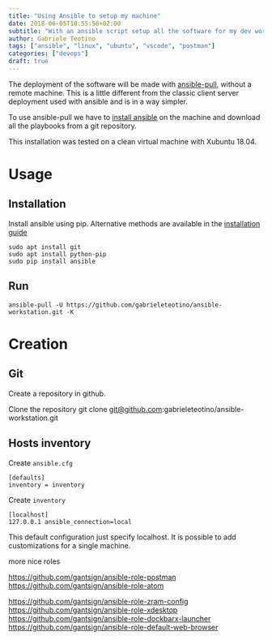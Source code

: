 ```yaml
---
title: "Using Ansible to setup my machine"
date: 2018-06-05T10:55:56+02:00
subtitle: "With an ansible script setup all the software for my dev workstation"
author: Gabriele Teotino
tags: ["ansible", "linux", "ubuntu", "vscode", "postman"]
categories: ["devops"]
draft: true
---
```


The deployment of the software will be made with [ansible-pull](https://docs.ansible.com/ansible/2.4/ansible-pull.html), without a remote machine. This is a little different from the classic client server deployment used with ansible and is in a way simpler.

<!--more-->

To use ansible-pull we have to [install ansible](https://docs.ansible.com/ansible/2.4/intro_installation.html) on the machine and download all the playbooks from a git repository.

This installation was tested on a clean virtual machine with Xubuntu 18.04.

# Usage

## Installation

 Install ansible using pip. Alternative methods are available in the [installation guide](http://docs.ansible.com/ansible/latest/installation_guide/intro_installation.html)

```shell
sudo apt install git
sudo apt install python-pip
sudo pip install ansible
```

## Run

```shell
ansible-pull -U https://github.com/gabrieleteotino/ansible-workstation.git -K
```

# Creation

## Git

Create a repository in github.

Clone the repository
git clone git@github.com:gabrieleteotino/ansible-workstation.git

## Hosts inventory

Create `ansible.cfg`

```
[defaults]
inventory = inventory
```

Create `inventory`

```
[localhost]
127.0.0.1 ansible_connection=local
```

This default configuration just specify localhost. It is possible to add customizations for a single machine.


more nice roles

https://github.com/gantsign/ansible-role-postman
https://github.com/gantsign/ansible-role-atom

https://github.com/gantsign/ansible-role-zram-config
https://github.com/gantsign/ansible-role-xdesktop
https://github.com/gantsign/ansible-role-dockbarx-launcher
https://github.com/gantsign/ansible-role-default-web-browser
